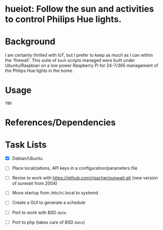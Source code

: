 # hueiot: Follow the sun and activities to control Philips Hue lights.

# Background

I am certainly thrilled with IoT, but I prefer to keep as much as I can within the 'firewall'. This suite of ```bash``` scripts managed were built under Ubuntu/Raspbian on a low power Raspberry Pi for 24-7/365 management of the Philips Hue lights in the home.

# Usage

```
TBD
```

# References/Dependencies

# Task Lists
- [x] Debian/Ubuntu
- [ ] Place localizations, API keys in a configuration/parameters file
- [ ] Revise to work with https://github.com/risacher/sunwait.git (new version of sunwait from 2004)
- [ ] Move startup from /etc/rc.local to systemd
- [ ] Create a GUI to generate a schedule
- [ ] Port to work with BSD ```date```
- [ ] Port to php (takes care of BSD ```date```)


